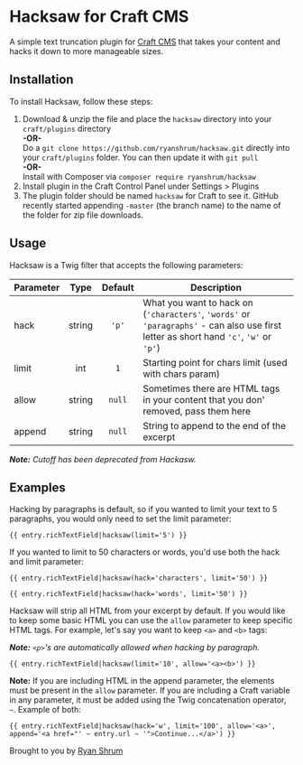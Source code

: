# Hacksaw for Craft CMS

A simple text truncation plugin for [Craft CMS](https://craftcms.com/) that takes your content and hacks it down to more manageable sizes.

## Installation

To install Hacksaw, follow these steps:

1. Download & unzip the file and place the `hacksaw` directory into your `craft/plugins` directory<br>**-OR-**<br> Do a `git clone https://github.com/ryanshrum/hacksaw.git` directly into your `craft/plugins` folder.  You can then update it with `git pull` <br>**-OR-**<br> Install with Composer via `composer require ryanshrum/hacksaw`
1. Install plugin in the Craft Control Panel under Settings > Plugins
1. The plugin folder should be named `hacksaw` for Craft to see it.  GitHub recently started appending `-master` (the branch name) to the name of the folder for zip file downloads.

## Usage

Hacksaw is a Twig filter that accepts the following parameters:

| Parameter     | Type      | Default   | Description                                                                                                       |
| ------------- | :-------: | :-------: | ----------------------------------------------------------------------------------------------------------------- |
| hack          | string    | `'p'`       | What you want to hack on (`'characters'`, `'words'` or `'paragraphs'` - can also use first letter as short hand `'c'`, `'w'` or `'p'`)   |
| limit         | int       | `1`         | Starting point for chars limit (used with chars param)                                                            |
| allow         | string    | `null`    | Sometimes there are HTML tags in your content that you don' removed, pass them here                               |
| append        | string    | `null`    | String to append to the end of the excerpt                                                                        |

_**Note:** Cutoff has been deprecated from Hackasw._

## Examples

Hacking by paragraphs is default, so if you wanted to limit your text to 5 paragraphs, you would only need to set the limit parameter:

```
{{ entry.richTextField|hacksaw(limit='5') }}
```

If you wanted to limit to 50 characters or words, you'd use both the hack and limit parameter:

```
{{ entry.richTextField|hacksaw(hack='characters', limit='50') }}
```

```
{{ entry.richTextField|hacksaw(hack='words', limit='50') }}
```

Hacksaw will strip all HTML from your excerpt by default. If you would like to keep some basic HTML you can use the `allow` parameter to keep specific HTML tags. For example, let's say you want to keep `<a>` and `<b>` tags:

_**Note:** `<p>`'s are automatically allowed when hacking by paragraph._

```
{{ entry.richTextField|hacksaw(limit='10', allow='<a><b>') }}
```

**Note:** If you are including HTML in the append parameter, the elements must be present in the `allow` parameter. If you are including a Craft variable in any parameter, it must be added using the Twig concatenation operator, `~`. Example of both:

```
{{ entry.richTextField|hacksaw(hack='w', limit='100', allow='<a>', append='<a href="' ~ entry.url ~ '">Continue...</a>') }}
```

Brought to you by [Ryan Shrum](http://ryanshrum.com)
